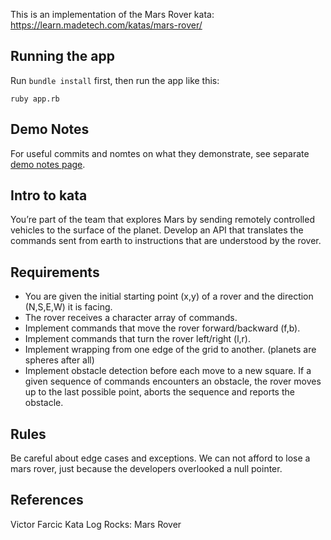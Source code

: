 This is an implementation of the Mars Rover kata: https://learn.madetech.com/katas/mars-rover/

## Running the app

Run `bundle install` first, then run the app like this:

```
ruby app.rb
```

## Demo Notes

For useful commits and nomtes on what they demonstrate, see separate [demo notes page](demo-notes.md).

## Intro to kata

You’re part of the team that explores Mars by sending remotely controlled vehicles to the surface of the planet. Develop an API that translates the commands sent from earth to instructions that are understood by the rover.

## Requirements

- You are given the initial starting point (x,y) of a rover and the direction (N,S,E,W) it is facing.
- The rover receives a character array of commands.
- Implement commands that move the rover forward/backward (f,b).
- Implement commands that turn the rover left/right (l,r).
- Implement wrapping from one edge of the grid to another. (planets are spheres after all)
- Implement obstacle detection before each move to a new square. If a given sequence of commands encounters an obstacle, the rover moves up to the last possible point, aborts the sequence and reports the obstacle.

## Rules

Be careful about edge cases and exceptions. We can not afford to lose a mars rover, just because the developers overlooked a null pointer.

## References

Victor Farcic
Kata Log Rocks: Mars Rover
